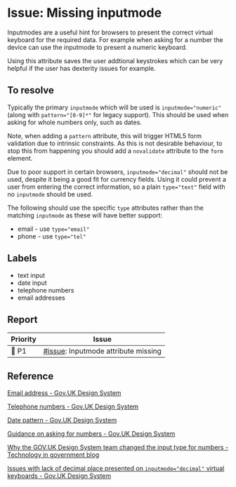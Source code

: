 # Issue: Missing inputmode

Inputmodes are a useful hint for browsers to present the correct virtual keyboard for the required data. For example when asking for a number the device can use the inputmode to present a numeric keyboard.

Using this attribute saves the user addtional keystrokes which can be very helpful if the user has dexterity issues for example.

## To resolve

Typically the primary `inputmode` which will be used is `inputmode="numeric"` (along with `pattern="[0-9]*"` for legacy support). This should be used when asking for whole numbers only, such as dates.

Note, when adding a `pattern` attribute, this will trigger HTML5 form validation due to intrinsic constraints. As this is not desirable behaviour, to stop this from happening you should add a `novalidate` attribute to the `form` element.

Due to poor support in certain browsers, `inputmode="decimal"` should not be used, despite it being a good fit for currency fields. Using it could prevent a user from entering the correct information, so a plain `type="text"` field with no `inputmode` should be used.

The following should use the specific `type` attributes rather than the matching `inputmode` as these will have better support:
- email - use `type="email"`
- phone - use `type="tel"`

## Labels
- text input
- date input
- telephone numbers
- email addresses

## Report

| Priority | Issue |
| -------- | ----- |
| 🔴 P1     | [#issue](): Inputmode attribute missing |

## Reference

[Email address - Gov.UK Design System](https://design-system.service.gov.uk/patterns/email-addresses/)

[Telephone numbers - Gov.UK Design System](https://design-system.service.gov.uk/patterns/telephone-numbers/)

[Date pattern - Gov.UK Design System](https://design-system.service.gov.uk/components/date-input/)

[Guidance on asking for numbers - Gov.UK Design System](https://design-system.service.gov.uk/components/text-input/#avoid-using-inputs-with-a-type-of-number)

[Why the GOV.UK Design System team changed the input type for numbers - Technology in government blog](https://technology.blog.gov.uk/2020/02/24/why-the-gov-uk-design-system-team-changed-the-input-type-for-numbers/)

[Issues with lack of decimal place presented on `inputmode="decimal"` virtual keyboards - Gov.UK Design System](https://github.com/alphagov/govuk-design-system/pull/1279#issuecomment-639467489)